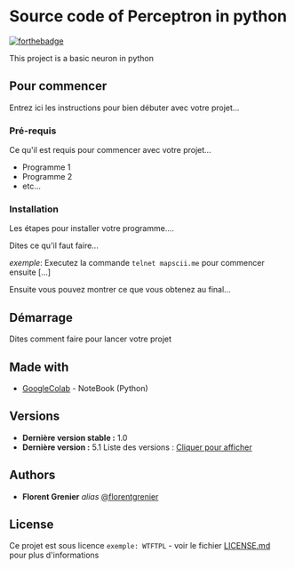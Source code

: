 # Source code of Perceptron in python

[![forthebadge](https://forthebadge.com/images/badges/made-with-python.svg)](https://www.python.org/)

This project is a basic neuron in python

## Pour commencer

Entrez ici les instructions pour bien débuter avec votre projet...

### Pré-requis

Ce qu'il est requis pour commencer avec votre projet...

- Programme 1
- Programme 2
- etc...

### Installation

Les étapes pour installer votre programme....

Dites ce qu'il faut faire...

_exemple_: Executez la commande ``telnet mapscii.me`` pour commencer ensuite [...]


Ensuite vous pouvez montrer ce que vous obtenez au final...

## Démarrage

Dites comment faire pour lancer votre projet

## Made with

* [GoogleColab](https://colab.research.google.com) - NoteBook (Python)

## Versions

* **Dernière version stable :** 1.0
* **Dernière version :** 5.1
Liste des versions : [Cliquer pour afficher](https://github.com/FlorentGrenier/Perceptron-in-python/tags)

## Authors

* **Florent Grenier** _alias_ [@florentgrenier](https://github.com/FlorentGrenier)


## License

Ce projet est sous licence ``exemple: WTFTPL`` - voir le fichier [LICENSE.md](LICENSE.md) pour plus d'informations


